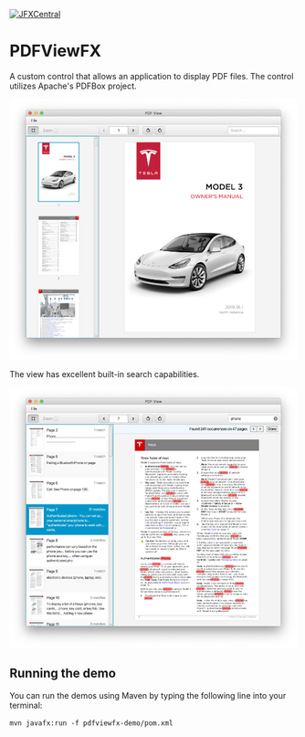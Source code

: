 [![JFXCentral](https://img.shields.io/badge/Find_me_on-JFXCentral-blue?logo=googlechrome&logoColor=white)](https://www.jfx-central.com/libraries/pdfviewfx)

# PDFViewFX

A custom control that allows an application to display PDF files. The control utilizes Apache's PDFBox project.

![PDFView](pdfviewfx/docs/pdf-view.png)

The view has excellent built-in search capabilities.

![PDFView](pdfviewfx/docs/pdf-view-search.png)

## Running the demo

You can run the demos using Maven by typing the following line into your terminal:

    mvn javafx:run -f pdfviewfx-demo/pom.xml
